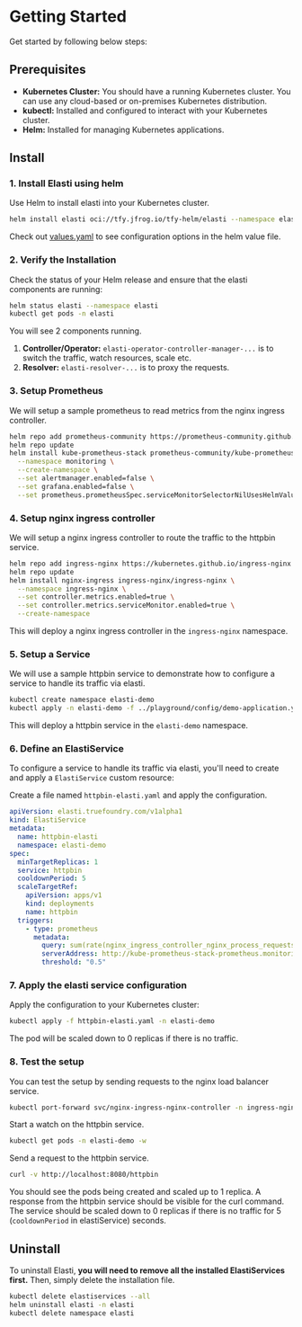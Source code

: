 # Getting Started

Get started by following below steps:

## Prerequisites

- **Kubernetes Cluster:** You should have a running Kubernetes cluster. You can use any cloud-based or on-premises Kubernetes distribution.
- **kubectl:** Installed and configured to interact with your Kubernetes cluster.
- **Helm:** Installed for managing Kubernetes applications.

## Install

### 1. Install Elasti using helm

Use Helm to install elasti into your Kubernetes cluster. 

```bash
helm install elasti oci://tfy.jfrog.io/tfy-helm/elasti --namespace elasti --create-namespace
```

Check out [values.yaml](https://github.com/truefoundry/elasti/blob/main/charts/elasti/values.yaml) to see configuration options in the helm value file.

### 2. Verify the Installation

Check the status of your Helm release and ensure that the elasti components are running:

```bash
helm status elasti --namespace elasti
kubectl get pods -n elasti
```

You will see 2 components running.

1.  **Controller/Operator:** `elasti-operator-controller-manager-...` is to switch the traffic, watch resources, scale etc.
2.  **Resolver:** `elasti-resolver-...` is to proxy the requests.

### 3. Setup Prometheus

We will setup a sample prometheus to read metrics from the nginx ingress controller.

```bash
helm repo add prometheus-community https://prometheus-community.github.io/helm-charts
helm repo update
helm install kube-prometheus-stack prometheus-community/kube-prometheus-stack \
  --namespace monitoring \
  --create-namespace \
  --set alertmanager.enabled=false \
  --set grafana.enabled=false \
  --set prometheus.prometheusSpec.serviceMonitorSelectorNilUsesHelmValues=false
```

### 4. Setup nginx ingress controller

We will setup a nginx ingress controller to route the traffic to the httpbin service.

```bash
helm repo add ingress-nginx https://kubernetes.github.io/ingress-nginx
helm repo update
helm install nginx-ingress ingress-nginx/ingress-nginx \
  --namespace ingress-nginx \
  --set controller.metrics.enabled=true \
  --set controller.metrics.serviceMonitor.enabled=true \
  --create-namespace
```

This will deploy a nginx ingress controller in the `ingress-nginx` namespace.

### 5. Setup a Service

We will use a sample httpbin service to demonstrate how to configure a service to handle its traffic via elasti.

```bash
kubectl create namespace elasti-demo
kubectl apply -n elasti-demo -f ../playground/config/demo-application.yaml
```

This will deploy a httpbin service in the `elasti-demo` namespace.

### 6. Define an ElastiService

To configure a service to handle its traffic via elasti, you'll need to create and apply a `ElastiService` custom resource:
  
Create a file named `httpbin-elasti.yaml` and apply the configuration.
```yaml
apiVersion: elasti.truefoundry.com/v1alpha1
kind: ElastiService
metadata:
  name: httpbin-elasti
  namespace: elasti-demo
spec:
  minTargetReplicas: 1
  service: httpbin
  cooldownPeriod: 5
  scaleTargetRef:
    apiVersion: apps/v1
    kind: deployments
    name: httpbin
  triggers:
    - type: prometheus
      metadata:
        query: sum(rate(nginx_ingress_controller_nginx_process_requests_total[1m])) or vector(0)
        serverAddress: http://kube-prometheus-stack-prometheus.monitoring.svc.cluster.local:9090
        threshold: "0.5"
```

### 7. Apply the elasti service configuration

Apply the configuration to your Kubernetes cluster:

```bash
kubectl apply -f httpbin-elasti.yaml -n elasti-demo
```

The pod will be scaled down to 0 replicas if there is no traffic.

### 8. Test the setup

You can test the setup by sending requests to the nginx load balancer service.

```bash
kubectl port-forward svc/nginx-ingress-nginx-controller -n ingress-nginx 8080:80
```

Start a watch on the httpbin service.

```bash
kubectl get pods -n elasti-demo -w
```

Send a request to the httpbin service.

```bash
curl -v http://localhost:8080/httpbin
```

You should see the pods being created and scaled up to 1 replica. A response from the httpbin service should be visible for the curl command.
The service should be scaled down to 0 replicas if there is no traffic for 5 (`cooldownPeriod` in elastiService) seconds.

## Uninstall

To uninstall Elasti, **you will need to remove all the installed ElastiServices first.** Then, simply delete the installation file.

```bash
kubectl delete elastiservices --all
helm uninstall elasti -n elasti
kubectl delete namespace elasti
```